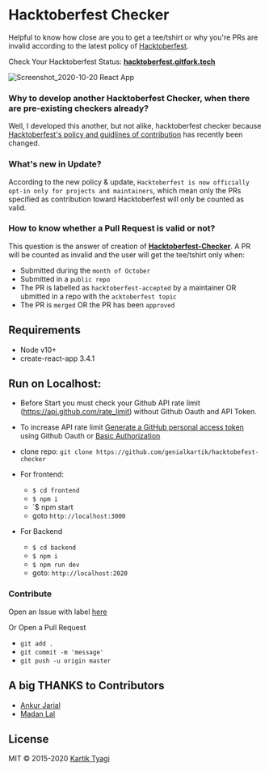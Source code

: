 # Hacktoberfest Checker

Helpful to know how close are you to get a tee/tshirt or why you're PRs are invalid according to the latest policy of [Hacktoberfest](https://hacktoberfest.digitalocean.com/hacktoberfest-update).

Check Your Hacktoberfest Status: **[hacktoberfest.gitfork.tech](https://hacktoberfest.gitfork.tech)**

![Screenshot_2020-10-20 React App](https://user-images.githubusercontent.com/32240906/96621479-4909dc00-1326-11eb-9740-43915339d345.png)

### Why to develop another Hacktoberfest Checker, when there are pre-existing checkers already?

Well, I developed this another, but not alike, hacktoberfest checker because [Hacktoberfest's policy and guidlines of contribution](https://hacktoberfest.digitalocean.com/hacktoberfest-update) has recently been changed.

### What's new in Update?

According to the new policy & update, `Hacktoberfest is now officially opt-in only for projects and maintainers`,
which mean only the PRs specified as contribution toward Hacktoberfest will only be counted as valid.

### How to know whether a Pull Request is valid or not?

This question is the answer of creation of **[Hacktoberfest-Checker](https://hacktoberfest.gitfork.tech)**.
A PR will be counted as invalid and the user will get the tee/tshirt only when:
- Submitted during the `month of October`
- Submitted in a `public repo`
- The PR is labelled as `hacktoberfest-accepted` by a maintainer OR ubmitted in a repo with the `acktoberfest topic`
- The PR is `merged` OR the PR has been `approved`

## Requirements

* Node v10+
* create-react-app 3.4.1

## Run on Localhost:

* Before Start you must check your Github API rate limit (https://api.github.com/rate_limit) without Github Oauth and API Token.
* To increase API rate limit [Generate a GitHub personal access token](https://github.com/settings/tokens/new?scopes=&description=Hacktoberfest%20Checker) using Github Oauth or [Basic Authorization](https://docs.github.com/en/free-pro-team@latest/rest/reference/rate-limit)

* clone repo: `git clone https://github.com/genialkartik/hacktobefest-checker`

* For frontend:
  * `$ cd frontend`
  * `$ npm i`
  * `$ npm start
  *  goto `http://localhost:3000`

* For Backend
  * `$ cd backend`
  * `$ npm i`
  * `$ npm run dev`
  *  goto: `http://localhost:2020`
  
 ### Contribute
 
 Open an Issue with label [here](https://github.com/genialkartik/hacktoberfest-checker/issues)
 
 Or Open a Pull Request
 
  *  `git add .`
  *  `git commit -m 'message'`
  *  `git push -u origin master`
  
## A big THANKS to Contributors

  - [Ankur Jarial](https://github.com/JarialAnkur)
  - [Madan Lal](https://github.com/NorinMp143)

## License

MIT © 2015-2020 [Kartik Tyagi](https://github.com/genialkartik)
